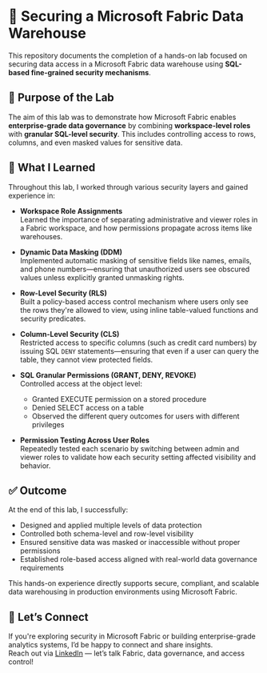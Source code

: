 # 🔐 Securing a Microsoft Fabric Data Warehouse

This repository documents the completion of a hands-on lab focused on securing data access in a Microsoft Fabric data warehouse using **SQL-based fine-grained security mechanisms**.

## 🎯 Purpose of the Lab

The aim of this lab was to demonstrate how Microsoft Fabric enables **enterprise-grade data governance** by combining **workspace-level roles** with **granular SQL-level security**. This includes controlling access to rows, columns, and even masked values for sensitive data.

## 🧠 What I Learned

Throughout this lab, I worked through various security layers and gained experience in:

- **Workspace Role Assignments**  
  Learned the importance of separating administrative and viewer roles in a Fabric workspace, and how permissions propagate across items like warehouses.

- **Dynamic Data Masking (DDM)**  
  Implemented automatic masking of sensitive fields like names, emails, and phone numbers—ensuring that unauthorized users see obscured values unless explicitly granted unmasking rights.

- **Row-Level Security (RLS)**  
  Built a policy-based access control mechanism where users only see the rows they're allowed to view, using inline table-valued functions and security predicates.

- **Column-Level Security (CLS)**  
  Restricted access to specific columns (such as credit card numbers) by issuing SQL `DENY` statements—ensuring that even if a user can query the table, they cannot view protected fields.

- **SQL Granular Permissions (GRANT, DENY, REVOKE)**  
  Controlled access at the object level:
  - Granted EXECUTE permission on a stored procedure  
  - Denied SELECT access on a table  
  - Observed the different query outcomes for users with different privileges

- **Permission Testing Across User Roles**  
  Repeatedly tested each scenario by switching between admin and viewer roles to validate how each security setting affected visibility and behavior.

## ✅ Outcome

At the end of this lab, I successfully:
- Designed and applied multiple levels of data protection
- Controlled both schema-level and row-level visibility
- Ensured sensitive data was masked or inaccessible without proper permissions
- Established role-based access aligned with real-world data governance requirements

This hands-on experience directly supports secure, compliant, and scalable data warehousing in production environments using Microsoft Fabric.

## 🤝 Let’s Connect

If you're exploring security in Microsoft Fabric or building enterprise-grade analytics systems, I’d be happy to connect and share insights.  
Reach out via [LinkedIn](https://www.linkedin.com/in/eyilan/) — let’s talk Fabric, data governance, and access control!
